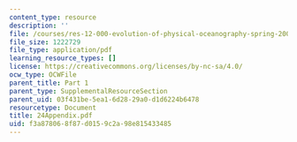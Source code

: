 ```yaml
---
content_type: resource
description: ''
file: /courses/res-12-000-evolution-of-physical-oceanography-spring-2007/f3a878068f87d0159c2a98e815433485_24Appendix.pdf
file_size: 1222729
file_type: application/pdf
learning_resource_types: []
license: https://creativecommons.org/licenses/by-nc-sa/4.0/
ocw_type: OCWFile
parent_title: Part 1
parent_type: SupplementalResourceSection
parent_uid: 03f431be-5ea1-6d28-29a0-d1d6224b6478
resourcetype: Document
title: 24Appendix.pdf
uid: f3a87806-8f87-d015-9c2a-98e815433485
---
```

